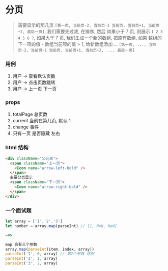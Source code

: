 # 分页

> 需要显示的那几页 `[第一页, 当前页-2, 当前页-1 当前页, 当前页+1, 当前页+2, 最后一页]`, 我们需要先过滤, 在排序, 然后 如果小于 7 页, 则展示 `1 2 3 4 5 6 7`, 如果大于 7 页, 我们生成一个新的数组, 把原有数组, 如果 数组的下一项的值 - 数组当前项的值 > 1, 给新数组添加 ... `[第一页, ...,
 当前页-2, 当前页-1 当前页, 当前页+1, 当前页+2, ..., 最后一页]`

### 用例

1. 用户 -> 查看默认页数
2. 用户 -> 点击页数跳转
3. 用户 -> 上一页 下一页

### props

1. totalPage 总页数
2. current 当前在第几页, 默认 1
3. change 事件
4. 只有一页 是否隐藏 左右

### html 结构

```html
<div className="父元素">
  <span className="上一页">
    <Icon name="arrow-left-bold" />
  </span>
  主要分页显示
  <span className="下一页">
    <Icon name="arrow-right-bold" />
  </span>
</div>
```

### 一个面试题

```js
let array = ['1','2','3']
let number = array.map(parseInt) // [1, NaN, NaN]

==>

map 会有三个参数
array.map(parseInt(item, index, array))
parseInt('1', 0, array) // 第2个参数 进制
parseInt('2', 1, array)
parseInt('3', 2, array)
```
